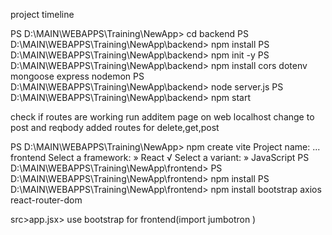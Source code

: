 project timeline

PS D:\MAIN\WEBAPPS\Training\NewApp> cd backend
PS D:\MAIN\WEBAPPS\Training\NewApp\backend> npm install
PS D:\MAIN\WEBAPPS\Training\NewApp\backend> npm init -y
PS D:\MAIN\WEBAPPS\Training\NewApp\backend> npm install cors dotenv mongoose express nodemon
PS D:\MAIN\WEBAPPS\Training\NewApp\backend> node server.js
PS D:\MAIN\WEBAPPS\Training\NewApp\backend> npm start 

check if routes are working
run additem page on web localhost
change to post and reqbody
added routes for delete,get,post


PS D:\MAIN\WEBAPPS\Training\NewApp> npm create vite
Project name: ... frontend
Select a framework: » React
√ Select a variant: » JavaScript
PS D:\MAIN\WEBAPPS\Training\NewApp\frontend>
PS D:\MAIN\WEBAPPS\Training\NewApp\frontend> npm install
PS D:\MAIN\WEBAPPS\Training\NewApp\frontend> npm install bootstrap axios react-router-dom

src>app.jsx> use bootstrap for frontend(import jumbotron )
